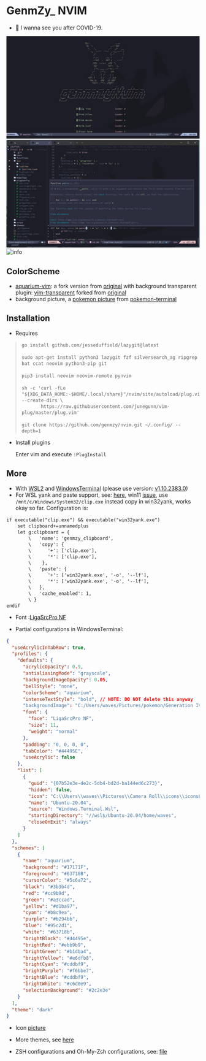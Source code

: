 # GenmZy_ NVIM

- 💜 I wanna see you after COVID-19.

![dashboard](https://github.com/genmzy/pictures/blob/master/genmzy_pikachu.png)
![genmzy](https://github.com/genmzy/pictures/blob/master/genmzy.png)
![info](https://github.com/genmzy/pictures/blob/master/info.png)

## ColorScheme

- [aquarium-vim](https://github.com/genmzy/aquarium-vim): a fork version from [original](https://github.com/FrenzyExists/aquarium-vim) with background transparent plugin: [vim-transparent](https://github.com/genmzy/vim-transparent) forked from [original](https://github.com/tribela/vim-transparent)
- background picture, a [pokemon picture](https://github.com/genmzy/pictures/blob/master/448.jpg) from [pokemon-terminal](https://github.com/LazoCoder/Pokemon-Terminal)

## Installation

- Requires
> ```shell
> go install github.com/jesseduffield/lazygit@latest
>
> sudo apt-get install python3 lazygit fzf silversearch_ag ripgrep bat ccat neovim python3-pip git
>
> pip3 install neovim neovim-remote pynvim
>
> sh -c 'curl -fLo "${XDG_DATA_HOME:-$HOME/.local/share}"/nvim/site/autoload/plug.vim --create-dirs \
>        https://raw.githubusercontent.com/junegunn/vim-plug/master/plug.vim'
>
> git clone https://github.com/genmzy/nvim.git ~/.config/ --depth=1
> ```

- Install plugins

  Enter vim and execute `:PlugInstall`

## More

- With [WSL2](https://docs.microsoft.com/en-us/windows/wsl/compare-versions) and [WindowsTerminal](https://github.com/microsoft/terminal) (please use version: [v1.10.2383.0](https://github.com/microsoft/terminal/releases/download/v1.10.2383.0/Microsoft.WindowsTerminal_1.10.2383.0_8wekyb3d8bbwe.msixbundle_Windows10_PreinstallKit.zip))
- For WSL yank and paste support, see: [here](https://github.com/neovim/neovim/wiki/FAQ#how-to-use-the-windows-clipboard-from-wsl), win11 [issue](https://github.com/equalsraf/win32yank/issues/9#issue-463019718), use `/mnt/c/Windows/System32/clip.exe` instead copy in win32yank, works okay so far. Configuration is:
```vim
if executable("clip.exe") && executable("win32yank.exe")
    set clipboard+=unnamedplus
    let g:clipboard = {
        \   'name': 'genmzy_clipboard',
        \   'copy': {
        \      '+': ['clip.exe'],
        \      '*': ['clip.exe'],
        \    },
        \   'paste': {
        \      '+': ['win32yank.exe', '-o', '--lf'],
        \      '*': ['win32yank.exe', '-o', '--lf'],
        \   },
        \   'cache_enabled': 1,
        \ }
endif
```

- Font :[LigaSrcPro NF](https://github.com/Bo-Fone/Liga-Sauce-Code-Pro-Nerd-Font)

- Partial configurations in WindowsTerminal:
```json
{
  "useAcrylicInTabRow": true,
  "profiles": {
    "defaults": {
      "acrylicOpacity": 0.9,
      "antialiasingMode": "grayscale",
      "backgroundImageOpacity": 0.05,
      "bellStyle": "none",
      "colorScheme": "aquarium",
      "intenseTextStyle": "bold", // NOTE: DO NOT delete this anyway
      "backgroundImage": "C:/Users/waves/Pictures/pokemon/Generation IV - Sinnoh/448.jpg",
      "font": {
        "face": "LigaSrcPro NF",
        "size": 11,
        "weight": "normal"
      },
      "padding": "0, 0, 0, 0",
      "tabColor": "#44495E",
      "useAcrylic": false
    },
    "list": [
      {
        "guid": "{07b52e3e-de2c-5db4-bd2d-ba144ed6c273}",
        "hidden": false,
        "icon": "C:\\Users\\waves\\Pictures\\Camera Roll\\icons\\icons8-console-24.png",
        "name": "Ubuntu-20.04",
        "source": "Windows.Terminal.Wsl",
        "startingDirectory": "//wsl$/Ubuntu-20.04/home/waves",
        "closeOnExit": "always"
      }
    ]
  },
  "schemes": [
    {
      "name": "aquarium",
      "background": "#17171F",
      "foreground": "#63718B",
      "cursorColor": "#5c6a72",
      "black": "#3b3b4d",
      "red": "#cc9b9d",
      "green": "#a3ccad",
      "yellow": "#d1ba97",
      "cyan": "#b8c9ea",
      "purple": "#b294bb",
      "blue": "#95c2d1",
      "white": "#63718b",
      "brightBlack": "#44495e",
      "brightRed": "#ebb9b9",
      "brightGreen": "#b1dba4",
      "brightYellow": "#e6dfb8",
      "brightCyan": "#cddbf9",
      "brightPurple": "#f6bbe7",
      "brightBlue": "#cddbf9",
      "brightWhite": "#c6d0e9",
      "selectionBackground": "#2c2e3e"
    }
  ],
  "theme": "dark"
}
```

- Icon [picture](https://github.com/genmzy/pictures/blob/master/icons8-console-24.png)

- More themes, see [here](https://github.com/genmzy/nvim/blob/aquarium/themes.md)

- ZSH configurations and Oh-My-Zsh configurations, see: [file](https://github.com/genmzy/dotfiles/blob/master/.zshrc)
